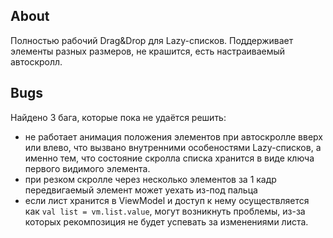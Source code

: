 ## About
Полностью рабочий Drag&Drop для Lazy-списков. Поддерживает элементы разных размеров, не крашится, есть настраиваемый автоскролл.

## Bugs
Найдено 3 бага, которые пока не удаётся решить:
- не работает анимация положения элементов при автоскролле вверх или влево, что вызвано внутренними особеностями Lazy-списков, а именно тем, что состояние скролла списка хранится в виде ключа первого видимого элемента.
- при резком скролле через несколько элементов за 1 кадр передвигаемый элемент может уехать из-под пальца
- если лист хранится в ViewModel и доступ к нему осуществляется как ```val list = vm.list.value```, могут возникнуть проблемы, из-за которых рекомпозиция не будет успевать за изменениями листа.
